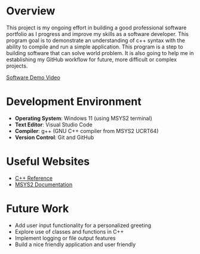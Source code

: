 # Overview

This project is my ongoing effort in building a good professional software portfolio as I progress and improve my skills as a software developer. This program goal is to demonstrate an understanding of c++ syntax with the ability to compile and run a simple application. This program is a step to building software that can solve world problem. It is also going to help me in establishing my GitHub workflow for future, more difficult or complex projects.


[Software Demo Video]( https://share.vidyard.com/watch/vaRVtAfqEcUfBZrJokJKLg )

# Development Environment

- **Operating System**: Windows 11 (using MSYS2 terminal)
- **Text Editor**: Visual Studio Code
- **Compiler**: g++ (GNU C++ compiler from MSYS2 UCRT64)
- **Version Control**: Git and GitHub

# Useful Websites

- [C++ Reference](https://www.w3schools.com/cpp/cpp_getstarted.asp)
- [MSYS2 Documentation](https://code.visualstudio.com/docs/cpp/config-mingw)

# Future Work

- Add user input functionality for a personalized greeting
- Explore use of classes and functions in C++
- Implement logging or file output features
- Build a nice friendly application and user friendly 
